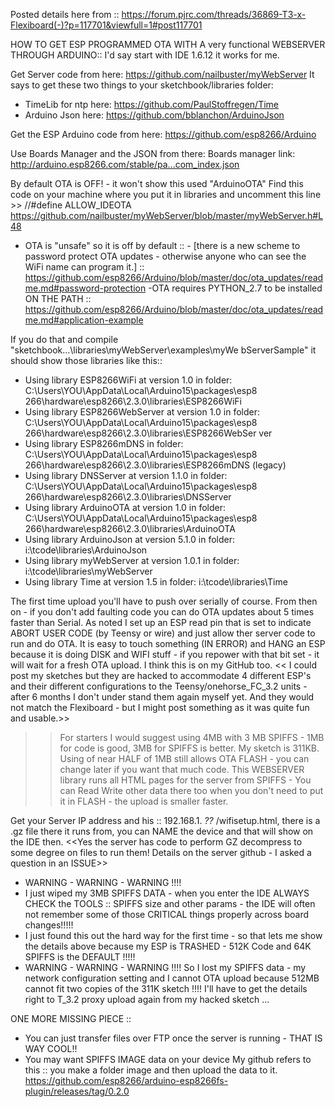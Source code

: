 
Posted details here from :: https://forum.pjrc.com/threads/36869-T3-x-Flexiboard(-)?p=117701&viewfull=1#post117701

HOW TO GET ESP PROGRAMMED OTA WITH A very functional WEBSERVER THROUGH ARDUINO::
I'd say start with IDE 1.6.12 it works for me.

Get Server code from here: https://github.com/nailbuster/myWebServer
It says to get these two things to your sketchbook/libraries folder:
- TimeLib for ntp here: https://github.com/PaulStoffregen/Time
- Arduino Json here: https://github.com/bblanchon/ArduinoJson 

Get the ESP Arduino code from here: https://github.com/esp8266/Arduino

Use Boards Manager and the JSON from there: 
Boards manager link: http://arduino.esp8266.com/stable/pa...com_index.json 

By default OTA is OFF! - it won't show this used "ArduinoOTA"
Find this code on your machine where you put it in libraries and uncomment this line >> //#define ALLOW_IDEOTA
https://github.com/nailbuster/myWebServer/blob/master/myWebServer.h#L48
- OTA is "unsafe" so it is off by default :: - [there is a new scheme to password protect OTA updates - otherwise anyone who can see the WiFi name can program it.] :: https://github.com/esp8266/Arduino/blob/master/doc/ota_updates/readme.md#password-protection
-OTA requires PYTHON_2.7 to be installed ON THE PATH :: https://github.com/esp8266/Arduino/blob/master/doc/ota_updates/readme.md#application-example


If you do that and compile "sketchbook...\libraries\myWebServer\examples\myWe bServerSample" it should show those libraries like this::

- Using library ESP8266WiFi at version 1.0 in folder: C:\Users\YOU\AppData\Local\Arduino15\packages\esp8 266\hardware\esp8266\2.3.0\libraries\ESP8266WiFi 
- Using library ESP8266WebServer at version 1.0 in folder: C:\Users\YOU\AppData\Local\Arduino15\packages\esp8 266\hardware\esp8266\2.3.0\libraries\ESP8266WebSer ver 
- Using library ESP8266mDNS in folder: C:\Users\YOU\AppData\Local\Arduino15\packages\esp8 266\hardware\esp8266\2.3.0\libraries\ESP8266mDNS (legacy)
- Using library DNSServer at version 1.1.0 in folder: C:\Users\YOU\AppData\Local\Arduino15\packages\esp8 266\hardware\esp8266\2.3.0\libraries\DNSServer 
- Using library ArduinoOTA at version 1.0 in folder: C:\Users\YOU\AppData\Local\Arduino15\packages\esp8 266\hardware\esp8266\2.3.0\libraries\ArduinoOTA 
- Using library ArduinoJson at version 5.1.0 in folder: i:\tcode\libraries\ArduinoJson 
- Using library myWebServer at version 1.0.1 in folder: i:\tcode\libraries\myWebServer 
- Using library Time at version 1.5 in folder: i:\tcode\libraries\Time 

The first time upload you'll have to push over serially of course. 
From then on - if you don't add faulting code you can do OTA updates about 5 times faster than Serial. As noted I set up an ESP read pin that is set to indicate ABORT USER CODE (by Teensy or wire) and just allow ther server code to run and do OTA. It is easy to touch something (IN ERROR) and HANG an ESP because it is doing DISK and WIFI stuff - if you repower with that bit set - it will wait for a fresh OTA upload. I think this is on my GitHub too. << I could post my sketches but they are hacked to accommodate 4 different ESP's and their different configurations to the Teensy/onehorse_FC_3.2 units - after 6 months I don't under stand them again myself yet. And they would not match the Flexiboard - but I might post something as it was quite fun and usable.>>

>> For starters I would suggest using 4MB with 3 MB SPIFFS - 1MB for code is good, 3MB for SPIFFS is better. My sketch is 311KB. Using of near HALF of 1MB still allows OTA FLASH - you can change later if you want that much code. This WEBSERVER library runs all HTML pages for the server from SPIFFS - You can Read Write other data there too when you don't need to put it in FLASH - the upload is smaller faster.


Get your Server IP address and his :: 192.168.1. _??_ /wifisetup.html, there is a .gz file there it runs from, you can NAME the device and that will show on the IDE then.
<<Yes the server has code to perform GZ decompress to some degree on files to run them! Details on the server github - I asked a question in an ISSUE>>


- WARNING - WARNING - WARNING !!!!
- I just wiped my 3MB SPIFFS DATA - when you enter the IDE ALWAYS CHECK the TOOLS :: SPIFFS size and other params - the IDE will often not remember some of those CRITICAL things properly across board changes!!!!!
- I just found this out the hard way for the first time - so that lets me show the details above because my ESP is TRASHED - 512K Code and 64K SPIFFS is the DEFAULT !!!!!
- WARNING - WARNING - WARNING !!!!
So I lost my SPIFFS data - my network configuration setting and I cannot OTA upload because 512MB cannot fit two copies of the 311K sketch !!!!
I'll have to get the details right to T_3.2 proxy upload again from my hacked sketch ...


ONE MORE MISSING PIECE :: 
- You can just transfer files over FTP once the server is running - THAT IS WAY COOL!!
- You may want SPIFFS IMAGE data on your device 
My github refers to this :: you make a folder image and then upload the data to it. 
https://github.com/esp8266/arduino-esp8266fs-plugin/releases/tag/0.2.0
